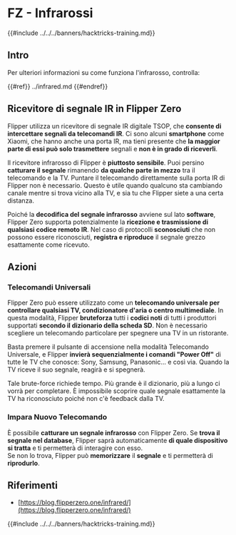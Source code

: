 # FZ - Infrarossi

{{#include ../../../banners/hacktricks-training.md}}

## Intro <a href="#ir-signal-receiver-in-flipper-zero" id="ir-signal-receiver-in-flipper-zero"></a>

Per ulteriori informazioni su come funziona l'infrarosso, controlla:

{{#ref}}
../infrared.md
{{#endref}}

## Ricevitore di segnale IR in Flipper Zero <a href="#ir-signal-receiver-in-flipper-zero" id="ir-signal-receiver-in-flipper-zero"></a>

Flipper utilizza un ricevitore di segnale IR digitale TSOP, che **consente di intercettare segnali da telecomandi IR**. Ci sono alcuni **smartphone** come Xiaomi, che hanno anche una porta IR, ma tieni presente che **la maggior parte di essi può solo trasmettere** segnali e **non è in grado di riceverli**.

Il ricevitore infrarosso di Flipper è **piuttosto sensibile**. Puoi persino **catturare il segnale** rimanendo **da qualche parte in mezzo** tra il telecomando e la TV. Puntare il telecomando direttamente sulla porta IR di Flipper non è necessario. Questo è utile quando qualcuno sta cambiando canale mentre si trova vicino alla TV, e sia tu che Flipper siete a una certa distanza.

Poiché la **decodifica del segnale infrarosso** avviene sul lato **software**, Flipper Zero supporta potenzialmente la **ricezione e trasmissione di qualsiasi codice remoto IR**. Nel caso di protocolli **sconosciuti** che non possono essere riconosciuti, **registra e riproduce** il segnale grezzo esattamente come ricevuto.

## Azioni

### Telecomandi Universali

Flipper Zero può essere utilizzato come un **telecomando universale per controllare qualsiasi TV, condizionatore d'aria o centro multimediale**. In questa modalità, Flipper **bruteforza** tutti i **codici noti** di tutti i produttori supportati **secondo il dizionario della scheda SD**. Non è necessario scegliere un telecomando particolare per spegnere una TV in un ristorante.

Basta premere il pulsante di accensione nella modalità Telecomando Universale, e Flipper **invierà sequenzialmente i comandi "Power Off"** di tutte le TV che conosce: Sony, Samsung, Panasonic... e così via. Quando la TV riceve il suo segnale, reagirà e si spegnerà.

Tale brute-force richiede tempo. Più grande è il dizionario, più a lungo ci vorrà per completare. È impossibile scoprire quale segnale esattamente la TV ha riconosciuto poiché non c'è feedback dalla TV.

### Impara Nuovo Telecomando

È possibile **catturare un segnale infrarosso** con Flipper Zero. Se **trova il segnale nel database**, Flipper saprà automaticamente **di quale dispositivo si tratta** e ti permetterà di interagire con esso.\
Se non lo trova, Flipper può **memorizzare** il **segnale** e ti permetterà di **riprodurlo**.

## Riferimenti

- [https://blog.flipperzero.one/infrared/](https://blog.flipperzero.one/infrared/)

{{#include ../../../banners/hacktricks-training.md}}
